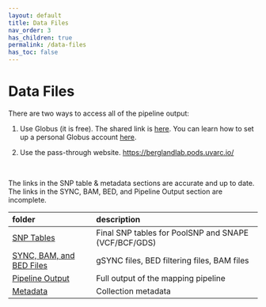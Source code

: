 ```yaml
---
layout: default
title: Data Files
nav_order: 3
has_children: true
permalink: /data-files
has_toc: false
---
```


# Data Files

<!-- <img src="/assets/images/Collection_map.png" style="width:50%"> -->

There are two ways to access all of the pipeline output:

1. Use Globus (it is free). The shared link is <a href="https://app.globus.org/file-manager?origin_id=d5a6ef70-d246-4619-af0f-fa8a862e2a40&origin_path=%2F">here</a>. You can learn how to set up a personal Globus account <a href="https://www.rc.virginia.edu/userinfo/globus/">here</a>.

2. Use the pass-through website. <a href="https://berglandlab.pods.uvarc.io/">https://berglandlab.pods.uvarc.io/</a>
<br>

The links in the SNP table & metadata sections are accurate and up to date. <br>
The links in the SYNC, BAM, BED, and Pipeline Output section are incomplete. <br>

| folder                                  | description       |
|:----------------------------------------|:------------------|
| [SNP Tables](/data-files/SNP-tables)                 | Final SNP tables for PoolSNP and SNAPE (VCF/BCF/GDS) |
| [SYNC, BAM, and BED Files](/data-files/sync-bam-bed) | gSYNC files, BED filtering files, BAM files |
| [Pipeline Output](/data-files/pipeline-output)                 | Full output of the mapping pipeline  |
| [Metadata](/data-files/metadata)                 | Collection metadata |

